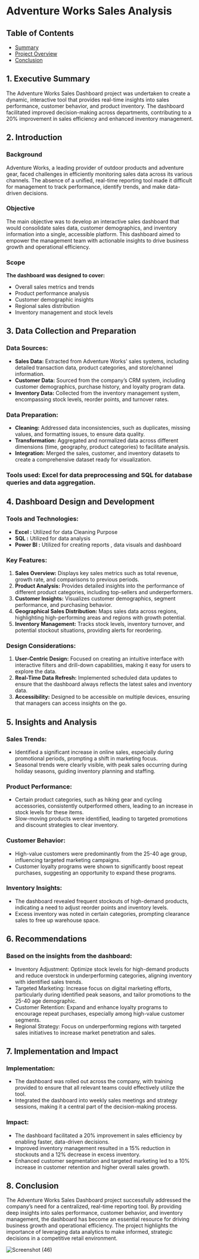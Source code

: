 # Adventure Works Sales Analysis

## Table of Contents
- [Summary](#Executive-Summary)
- [Project Overview](#Data-Collection-and-Preparation)
- [Conclusion](#Conclusion)


## 1. Executive Summary

The Adventure Works Sales Dashboard project was undertaken to create a dynamic, interactive tool that provides real-time insights into sales performance, customer behavior, and product inventory. The dashboard facilitated improved decision-making across departments, contributing to a 20% improvement in sales efficiency and enhanced inventory management.


## 2. Introduction

### Background

Adventure Works, a leading provider of outdoor products and adventure gear, faced challenges in efficiently monitoring sales data across its various channels. The absence of a unified, real-time reporting tool made it difficult for management to track performance, identify trends, and make data-driven decisions.


### Objective
The main objective was to develop an interactive sales dashboard that would consolidate sales data, customer demographics, and inventory information into a single, accessible platform. This dashboard aimed to empower the management team with actionable insights to drive business growth and operational efficiency.


### Scope

<B>The dashboard was designed to cover:</b>

- Overall sales metrics and trends
- Product performance analysis
- Customer demographic insights
- Regional sales distribution
- Inventory management and stock levels
  

## 3. Data Collection and Preparation

### Data Sources:
- <b>Sales Data:</B> Extracted from Adventure Works' sales systems, including detailed transaction data, product categories, and store/channel information.
- <B>Customer Data:</B> Sourced from the company’s CRM system, including customer demographics, purchase history, and loyalty program data.
- <B>Inventory Data:</B> Collected from the inventory management system, encompassing stock levels, reorder points, and turnover rates.


### Data Preparation:
- <B>Cleaning:</B> Addressed data inconsistencies, such as duplicates, missing values, and formatting issues, to ensure data quality.
- <B>Transformation:</B> Aggregated and normalized data across different dimensions (time, geography, product categories) to facilitate analysis.
- <B>Integration:</B> Merged the sales, customer, and inventory datasets to create a comprehensive dataset ready for visualization.

### Tools used: Excel for data preprocessing and SQL for database queries and data aggregation.


## 4. Dashboard Design and Development

### Tools and Technologies:
- <B> Excel :</B> Utilized for data Cleaning Purpose
- <B> SQL :</B> Utilized for data analysis
- <B> Power BI :</B> Utilized for creating reports , data visuals and dashboard

### Key Features:
1. <B>Sales Overview:</B> Displays key sales metrics such as total revenue, growth rate, and comparisons to previous periods.
2. <B>Product Analysis:</B> Provides detailed insights into the performance of different product categories, including top-sellers and underperformers.
3. <B>Customer Insights:</B> Visualizes customer demographics, segment performance, and purchasing behavior.
4. <B>Geographical Sales Distribution:</B> Maps sales data across regions, highlighting high-performing areas and regions with growth potential.
5. <B>Inventory Management:</B> Tracks stock levels, inventory turnover, and potential stockout situations, providing alerts for reordering.


### Design Considerations:
1. <B>User-Centric Design:</B> Focused on creating an intuitive interface with interactive filters and drill-down capabilities, making it easy for users to explore the data.
2. <B>Real-Time Data Refresh:</B> Implemented scheduled data updates to ensure that the dashboard always reflects the latest sales and inventory data.
3. <B>Accessibility:</B> Designed to be accessible on multiple devices, ensuring that managers can access insights on the go.



## 5. Insights and Analysis

### Sales Trends:
- Identified a significant increase in online sales, especially during promotional periods, prompting a shift in marketing focus.
- Seasonal trends were clearly visible, with peak sales occurring during holiday seasons, guiding inventory planning and staffing.

### Product Performance:
- Certain product categories, such as hiking gear and cycling accessories, consistently outperformed others, leading to an increase in stock levels for these items.
- Slow-moving products were identified, leading to targeted promotions and discount strategies to clear inventory.

### Customer Behavior:
- High-value customers were predominantly from the 25-40 age group, influencing targeted marketing campaigns.
- Customer loyalty programs were shown to significantly boost repeat purchases, suggesting an opportunity to expand these programs.

### Inventory Insights:
- The dashboard revealed frequent stockouts of high-demand products, indicating a need to adjust reorder points and inventory levels.
- Excess inventory was noted in certain categories, prompting clearance sales to free up warehouse space.




## 6. Recommendations

### Based on the insights from the dashboard:
- Inventory Adjustment: Optimize stock levels for high-demand products and reduce overstock in underperforming categories, aligning inventory with identified sales trends.
- Targeted Marketing: Increase focus on digital marketing efforts, particularly during identified peak seasons, and tailor promotions to the 25-40 age demographic.
- Customer Retention: Expand and enhance loyalty programs to encourage repeat purchases, especially among high-value customer segments.
- Regional Strategy: Focus on underperforming regions with targeted sales initiatives to increase market penetration and sales.


## 7. Implementation and Impact

### Implementation:
- The dashboard was rolled out across the company, with training provided to ensure that all relevant teams could effectively utilize the tool.
- Integrated the dashboard into weekly sales meetings and strategy sessions, making it a central part of the decision-making process.

### Impact:
- The dashboard facilitated a 20% improvement in sales efficiency by enabling faster, data-driven decisions.
- Improved inventory management resulted in a 15% reduction in stockouts and a 12% decrease in excess inventory.
- Enhanced customer segmentation and targeted marketing led to a 10% increase in customer retention and higher overall sales growth.


## 8. Conclusion
The Adventure Works Sales Dashboard project successfully addressed the company’s need for a centralized, real-time reporting tool. By providing deep insights into sales performance, customer behavior, and inventory management, the dashboard has become an essential resource for driving business growth and operational efficiency. The project highlights the importance of leveraging data analytics to make informed, strategic decisions in a competitive retail environment.


![Screenshot (46)](https://github.com/user-attachments/assets/03e9197e-51b5-4e8a-908f-e383ecf7178b)
